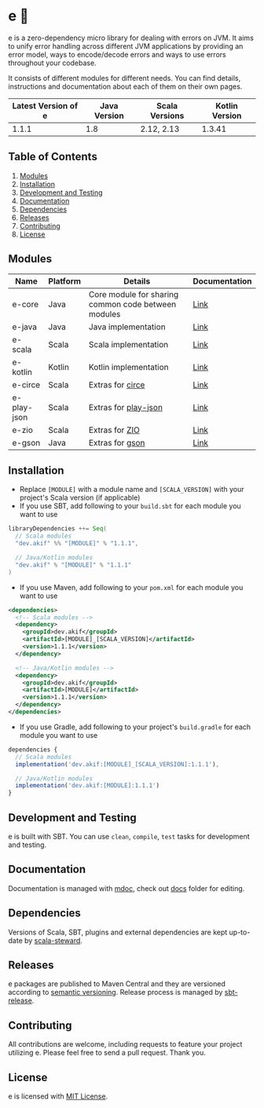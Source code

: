 
[//]: # "This file is generated by [mdoc](https://scalameta.org/mdoc). Do not edit it directly as it will be overwritten. Instead edit corresponding file in docs folder."

# e 🐞

e is a zero-dependency micro library for dealing with errors on JVM. It aims to unify error handling across different JVM applications by providing an error model, ways to encode/decode errors and ways to use errors throughout your codebase.

It consists of different modules for different needs. You can find details, instructions and documentation about each of them on their own pages.

| Latest Version of e | Java Version          | Scala Versions          | Kotlin Version   |
| ------------------- | --------------------- | ----------------------- | ---------------- |
| 1.1.1           | 1.8        | 2.12, 2.13  | 1.3.41 |

## Table of Contents

1. [Modules](#modules)
2. [Installation](#installation)
3. [Development and Testing](#development-and-testing)
4. [Documentation](#documentation)
5. [Dependencies](#dependencies)
6. [Releases](#releases)
7. [Contributing](#contributing)
8. [License](#license)

## Modules

| Name        | Platform | Details                                                            | Documentation                 |
| ----------- | -------- | ------------------------------------------------------------------ | ----------------------------- |
| e-core      | Java     | Core module for sharing common code between modules                | [Link](e-core/README.md)      |
| e-java      | Java     | Java implementation                                                | [Link](e-java/README.md)      |
| e-scala     | Scala    | Scala implementation                                               | [Link](e-scala/README.md)     |
| e-kotlin    | Kotlin   | Kotlin implementation                                              | [Link](e-kotlin/README.md)    |
| e-circe     | Scala    | Extras for [circe](https://circe.github.io/circe)                  | [Link](e-circe/README.md)     |
| e-play-json | Scala    | Extras for [play-json](https://github.com/playframework/play-json) | [Link](e-play-json/README.md) |
| e-zio       | Scala    | Extras for [ZIO](https://zio.dev)                                  | [Link](e-zio/README.md)       |
| e-gson      | Java     | Extras for [gson](https://github.com/google/gson)                  | [Link](e-gson/README.md)      |

## Installation

* Replace `[MODULE]` with a module name and `[SCALA_VERSION]` with your project's Scala version (if applicable)
* If you use SBT, add following to your `build.sbt` for each module you want to use
```scala
libraryDependencies ++= Seq(
  // Scala modules
  "dev.akif" %% "[MODULE]" % "1.1.1",

  // Java/Kotlin modules
  "dev.akif" % "[MODULE]" % "1.1.1"
)
```
* If you use Maven, add following to your `pom.xml` for each module you want to use
```xml
<dependencies>
  <!-- Scala modules -->
  <dependency>
    <groupId>dev.akif</groupId>
    <artifactId>[MODULE]_[SCALA_VERSION]</artifactId>
    <version>1.1.1</version>
  </dependency>

  <!-- Java/Kotlin modules -->
  <dependency>
    <groupId>dev.akif</groupId>
    <artifactId>[MODULE]</artifactId>
    <version>1.1.1</version>
  </dependency>
</dependencies>
```
* If you use Gradle, add following to your project's `build.gradle` for each module you want to use

```javascript
dependencies {
  // Scala modules
  implementation('dev.akif:[MODULE]_[SCALA_VERSION]:1.1.1'),

  // Java/Kotlin modules
  implementation('dev.akif:[MODULE]:1.1.1')
}
```

## Development and Testing

e is built with SBT. You can use `clean`, `compile`, `test` tasks for development and testing.

## Documentation

Documentation is managed with [mdoc](https://scalameta.org/mdoc), check out [docs](docs) folder for editing.

## Dependencies

Versions of Scala, SBT, plugins and external dependencies are kept up-to-date by [scala-steward](https://github.com/fthomas/scala-steward).

## Releases

e packages are published to Maven Central and they are versioned according to [semantic versioning](https://semver.org). Release process is managed by [sbt-release](https://github.com/sbt/sbt-release). 

## Contributing

All contributions are welcome, including requests to feature your project utilizing e. Please feel free to send a pull request. Thank you.

## License

e is licensed with [MIT License](LICENSE.md).
